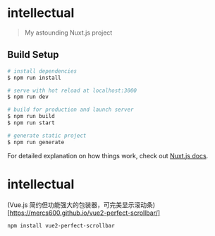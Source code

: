# intellectual

> My astounding Nuxt.js project

## Build Setup

```bash
# install dependencies
$ npm run install

# serve with hot reload at localhost:3000
$ npm run dev

# build for production and launch server
$ npm run build
$ npm run start

# generate static project
$ npm run generate
```

For detailed explanation on how things work, check out [Nuxt.js docs](https://nuxtjs.org).

# intellectual

(Vue.js 简约但功能强大的包装器，可完美显示滚动条)[https://mercs600.github.io/vue2-perfect-scrollbar/]

```
npm install vue2-perfect-scrollbar
```
